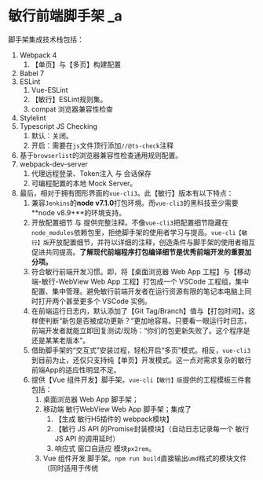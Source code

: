 # 敏行前端脚手架 _a

脚手架集成技术栈包括：

1. Webpack 4
    1. 【单页】与【多页】构建配置
2. Babel 7
3. ESLint
    1. Vue-ESLint
    2. 【敏行】ESLint规则集。
    3. compat 浏览器兼容性检查
4. Stylelint
5. Typescript JS Checking
    1. 默认：关闭。
    2. 开启：需要在`js`文件顶行添加`//@ts-check`注释
6. 基于`browserlist`的浏览器兼容性检查通用规则配置。
7. webpack-dev-server
    1. 代理远程登录、Token注入 与 会话保存
    2. 可编程配置的本地 Mock Server。
8. 最后，相对于拥有图形界面的`vue-cli3`。此【敏行】版本有以下特点：
    1. 兼容`Jenkins`的**node v7.1.0**打包环境。而`vue-cli3`的黑科技至少需要**node v8.9+**的环境支持。
    2. 开放配置细节 与 提供完整注释。不像`vue-cli3`把配置细节隐藏在`node_modules`依赖包里，拒绝脚手架的使用者学习与提高。`vue-cli【敏行】版`开放配置细节，并符以详细的注释，创造条件与脚手架的使用者相互促进共同提高。**了解现代前端程序打包编译细节是优秀前端开发的重要加分项。**
    3. 符合敏行前端开发习惯。即，将【桌面浏览器 Web App 工程】与【移动端-敏行-WebView Web App 工程】打包成一个 VSCode 工程组，集中配置、集中管理。避免敏行前端开发者在运行资源有限的笔记本电脑上同时打开两个甚至更多个 VSCode 实例。
    4. 在前端运行日志内，默认添加了【Git Tag/Branch】值与【打包时间】。这样使判断“新包是否被成功更新？”更加地容易。只要看一眼运行时日志，前端开发者就能立即回复测试/现场：“你们的包更新失败了。这个程序是还是某某老版本”。
    5. 借助脚手架的“交互式”安装过程，轻松开启“多页”模式。相反，`vue-cli3`到目前为止，还仅只支持纯【单页】开发模式。这一点对需求复杂的敏行前端App的适应性明显不足。
    6. 提供【Vue 组件开发】脚手架。`vue-cli【敏行】版`提供的工程模板三件套包括：
       1. 桌面浏览器 Web App 脚手架；
       2. 移动端 敏行WebView Web App 脚手架；集成了
          1. 【生成 敏行H5插件的 webpack模块】
          2. 【敏行 JS API 的Promise封装模块】（自动日志记录每一个 敏行 JS API 的调用延时）
          3. 响应式 窗口自适应 模块`px2rem`。
       3. Vue 组件开发 脚手架。`npm run build`直接输出`umd`格式的模块文件（同时适用于传统<script>标签与各种打包器导入）。

## 没有重新造轮子，仅只是插件增强。技术浅显，操作简单，人人可为。 _b

## 故事的起源 _c

之所以能够从《审批》与《信采》项目中寻找到足够多的共同点并抽离出《准VUE脚手架》。主要是源于两个主要原因：

1. 《审批》与《信采》都是基于`VUE-CLI`脚手架来构建与开发的。
2. 《审批》与《信采》同出一位牛人（前敏行H5大牛：时冬冬）之手。而我仅只是《审批》与《信采》代码的第四任开发者。

第一个因素确定了《审批》与《信采》项目的技术主旋律。而第二个因素确保了这两个项目在技术思路上是“递进”关系，至少不是“矛盾”关系。于是，才有了我今天向大家介绍的《审批/信采 Vue 脚手架》。

## 不是重新造轮子，那继承了什么？ _d

继承了《[vue-webpack-boilerplate](https://github.com/vuejs-templates/webpack)》的全部内容－从目录结构，到热重载，从单元测试与E2E端对端集成测试，再到CSS抽取－几乎一切的一切都被保留了下来。噢！对了，在webpack构建过程中默认开启的《ESLint检查》与《强制Linter失败》被关闭了（但是，下文会提到，另一款更优雅的VSCode集成替代方案被引入）。简而言之，《审批/信采 Vue 脚手架》的主体结构 与 你从 git-bash 命令行执行 `$ vue init webpack <project-name>` 生成的工程模板是基本一样的。所以，**并不会给大家带来额外的学习成本**。

## 插件增强，那增强了何处？ _e

提纲携领，有以下这些：

1. webpack dev server－为每一个 Ajax 请求注入SSO Token。无论你的Ajax请求指向的是 dev8，t0，还是 t1，你都可以 自动登录（环境变量预配置的）账号，并将该账号的 sso token 注入到 H5 应用程序发送的每一个 Ajax 请求头内（在《信采》是`mx_sso_token`；在《审批》则是`mxsptoken`）。因为是插件增强，所以即使你正在使用其它的《Vue脚手架》也能够 standalone 地集成此webpack插件，外加一点配置。
    * 安装：npm i [webpack-dev-server-ssoproxy](https://git.dehuinet.com/zhanghy/webpack-dev-server-ssoproxy/tree/master#webpack-dev-server-ssoproxy) --save-dev
2. 借助命令行《单选交互》（如果使用过vue-cli，你应该对此不陌生），避免你每次运行 `npm run dev/build/test` 命令前都重复性地修改webpack配置文件（这是一个非常易错的过程）。比如，
    1. 就启动 webpack-dev-server 时，你可以现场决定：
        * 连接哪台后端服务器 dev8，t0，t1
        * 自动登录哪个《敏行账号：t71, t73, t83》来获取 SSO Token
    2. 就编译输出build时，你也可以仅只通过敲击键盘上的 Up 与 Down 键来决定：
        * 网页使用哪个 favicon.ico 网页图标文件？是 ![敏行](https://git.dehuinet.com/zhanghy/vue-scaffold/raw/iview_vux_vue-cli_1.0.0/images/%E6%95%8F%E8%A1%8C.ico)，还是 ![建行－龙信](https://git.dehuinet.com/zhanghy/vue-scaffold/raw/iview_vux_vue-cli_1.0.0/images/%E5%BB%BA%E8%A1%8C_%E9%BE%99%E4%BF%A1.ico)？
        * VUE 编译结果 是被 输出到 当前工程内的 dist 目录下，还是直接被输出到 java web server 工程的《静态资源文件》的目录下（即，`${java_web_project_root}/src/main/resources/static`文件夹）。当然，这需要你事先和 @屈洪彬 获得 Server Git 的读写权限。然后，克隆 java web 代码到本地才行。否则，你就需要把 编译好的《H5程序》打成一个 zip 文件，再通过《敏行通讯》发送给server端的开发者。最后，由他们更新或添加到 server git 上。《信采》与《审批》最早是这么做的，佬麻烦了。
    3. 额外值得一提的是，此被增强了的《单选交互》相较之它的`vue-cli`版本有一个重要的创新，就是**交互等待超时**。也就是说，如果`npm script`指令是从`CI 持续集成平台`启动执行的话，工程构建过程并不会永久地阻塞在《单选交互问题》上，而是会在等待超时后，自动选择预设的默认项，然后继续运行构建程序。即，它是支持无人介入持续集成的。
    4. 因为是插件增强，所以即使你正在使用其它的《Vue脚手架》也能够 standalone 地集成此webpack插件，外加一点配置。
        * npm i [fancy-cli-prompts](https://git.dehuinet.com/zhanghy/fancy-cli-prompts/tree/master#fancy-cli-prompts) --save-dev
    5. ![选择中...](https://git.dehuinet.com/zhanghy/vue-scaffold/raw/iview_vux_vue-cli_1.0.0/images/fancy-cli-prompts-%E9%80%89%E6%8B%A9%E4%B8%AD.png)
    6. ![选择后...](https://git.dehuinet.com/zhanghy/vue-scaffold/raw/iview_vux_vue-cli_1.0.0/images/fancy-cli-prompts-%E9%80%89%E6%8B%A9%E5%90%8E.png)
3. 专门针对《 VUE 组件文件》完善了 ESLint 配置与规则；并将 ESLint 与 VSCode 集成开发环境 做了 深度关联。
    1. 就前者，使用了[vue-eslint-parser](https://github.com/mysticatea/vue-eslint-parser)和[babel-eslint](https://github.com/babel/babel-eslint)，并开启了[eslint-import-resolver-webpack](https://github.com/benmosher/eslint-plugin-import)
        1. vue-eslint-parser + babel-eslint 静态扫描/检查 .vue 文件中
            * `<script>`标签内的`JS`程序
            * `<template>`标签内的 VUE动态绑定表达式中的`JS`代码。
        2. eslint-import-resolver-webpack 编译时校对 程序员 是否 在当前ES 6模块内 导入了
            * 不存在的 js 或 vue 组件文件。（一般是文件名编写错误）
            * 不存在的导出变量/函数。
        3. 因为是插件增强，所以即使你正在使用其它的《Vue脚手架》也能够 standalone 地集成此ESLint配置插件。
            * npm i [eslint-config-minxing](https://github.com/stuartZhang/eslint-config-minxing) --save-dev
    2. 另一方面，在《审批/信采 Vue 脚手架》内打包的`.vscode`配置文件夹 完成了 ESLint 与 VSCode IDE 的关联。与集成开发环境的关联带来的福利包括：
        1. 代码编辑器 内联 高亮显示：
            * 未定义的变量/函数，
            * 在产品代码里不应该出现的 debugger 指令，
            * 不附和团队编码约定的代码片段，
            * 复杂度过高而应该被拆分的大函数，
            * 已经不再被推荐使用的 ES 3 甚至 ES 5 语法（例如，`for...in obj`就应该被`for...of Object.entries(obj)` 来代替；`String.prototype.charAt()`应该被支持`Unicode`的`String.prototype.at()`代替，等等）。
        2. 每当保存vue文件时，自动纠错JS代码段－这绝对是懒人专贡。比如，
            * 把 字符串 加号 拼接 变换成 字符串模板，
            * 根据 ESLint 规则自动补加语句结尾处的分号或是去掉分号，
            * 去掉多余的空格与空行等等。
4. 专门针对《*.vue文件》的StyleLint配置，并将 StyleLint 与 VSCode 集成开发环境 做了关联。
    1. 被定制后的 StyleLint 即能够 检查
        * VUE组件文件中`<style>`标签内的CSS代码，
        * 而且对 常规`.css/scss/less`文件也起作用。
    2. 因为是插件增强，所以即使你正在使用其它的《Vue脚手架》也能够 standalone 地集成此 StyleLint 配置插件。
        * npm i [stylelint-config-amo](https://git.dehuinet.com/zhanghy/stylelint-config-amo/tree/master#stylelint-config-amo) --save-dev
    3. 另一方面，通过关联`VSCode IDE`，代码编辑器也能够高亮提示违反`StyleLint`规则的CSS代码片段。但是，因为`VSCode-StyleLint`自身的bug，类似于VSCode ESLint的自动纠错功能还是没有的。

> 在上面提到的四个插件增强中，其实，每一项单独拿出来都能做为一次诚意满满的干货分享与技术沙龙讨论主题。但这次，我将简单介绍一下webpack-dev-server-ssoproxy。

## 目录结构－审批/信采 Vue 脚手架 _f

这款脚手架是一个VSCode工程组（，而不是单个的万金油工程模板）。以工程组内每一个特定工程分别来适配《PC管理端后台》与《敏行手机移动端 和 桌面客户端》。没错，基于响应式布局，《桌面客户端》与《手机移动端》是共享同一套代码。至少鉴于《审批》与《信采》的业务需要，这是完全正确的。

### 《审批/信采 Vue 脚手架》的目录结构： _g

```bash
|--- 工程组 根目录
    |--- 《审批/信采 Vue 脚手架》工程组 根目录
        |--- .vscode 工程组配置文件
        |--- admin   PC管理端后台工程，工程内部的目录结构与vue-webpack-boilerplate完全相同
        |--- app     敏行手机移动端和桌面客户端，工程内部的目录结构与vue-webpack-boilerplate完全相同
    |--- JAVA WEB SERVER 工程 目录
        |--- static  前端VUE工程被编译后的输出结果 会被 保存在这个目录下，并且被 git commit 到 server 团队的git分支上。最终成为server bundle的一部分。所以，我们需要server git的写权限。
```

## 其它增强配置项 _h

### 通用配置 _i

1. VUEX
2. Vue-Router （即将到来[vue-scroll-behavior](https://github.com/jeneser/vue-scroll-behavior)记忆滚动位置）
3. Babel ES 7 异步ES 6模块加载
4. 网页图标：在Webpack中，配置 `HtmlWebpackPlugin` 添加网页的 favicon.ico 文件。
5. Bundle时间戳：在Webpack中，配置 `DefinePlugin` 打印《git分支名》与《bundle更新日期》到 网页的 Console 中。
    * ![bundle更新日期](https://git.dehuinet.com/zhanghy/vue-scaffold/raw/iview_vux_vue-cli_1.0.0/images/bundle%E6%97%B6%E9%97%B4%E6%88%B3.png)
6. 收拢 会随项目不同而变化的Webpack配置项到全局常量定义内，包括
    1. BUILD_ASSETS_SUB_DIRECTORY
        1. Bundle内的资源子目录名。除了入口HTML文件外，其余的js img css都分在这里。
        2. JS img CSS 等静态资源 URL：
            * http://`host`:`port`/`BUILD_ASSETS_PUBLIC_ROOT`/`BUILD_ASSETS_SUB_DIRECTORY`/js
            * http://`host`:`port`/`BUILD_ASSETS_PUBLIC_ROOT`/`BUILD_ASSETS_SUB_DIRECTORY`/img
            * http://`host`:`port`/`BUILD_ASSETS_PUBLIC_ROOT`/`BUILD_ASSETS_SUB_DIRECTORY`/css
    2. BUILD_ASSETS_PUBLIC_ROOT	在web server上，代表了当前 webapp 的 server path。
    3. ![BUILD_ASSETS_SUB_DIRECTORY和BUILD_ASSETS_PUBLIC_ROOT](https://git.dehuinet.com/zhanghy/vue-scaffold/raw/iview_vux_vue-cli_1.0.0/images/webpack%E9%85%8D%E7%BD%AE%E9%A1%B91.png)

### PC管理端后台工程(admin) _g

1. [iView](https://www.iviewui.com/overview/)与[Webpack iView-Loader](https://github.com/iview/iview-loader)，主要是因为《信采》项目内，使用了 iVew 与 VUE 版的 JSX。
2. 即将到来[Element-UI](https://www.iviewui.com/overview/)。我计划在《审批》内，使用《Element UI组件库》来代替《AmazeUI CSS框架》进行重构。

### 敏行手机移动端和桌面客户端（app） _k

1. [Vant](https://youzan.github.io/vant/?source=vuejsorg#/zh-CN/intro)、主题定制、按需加载
2. 预封装《敏行移动API》从 回调函数接口 为 Promise A+ 接口。
3. 预置模块导出变量，标记 当前平台是《敏行移动端》，《桌面客户端》，还是《WEB Client》
4. 预配置[debug](https://github.com/visionmedia/debug)模块管理 应用程序日志。

## 封装成一个`vue-cli`工程模板 并且 与`vue-cli`集成 _l

### 使用`vue-cli`命令行工具与`vue-scaffold`模板初始化你的`VUE`工程 _m

`vue init gitlab:git.dehuinet.com:zhanghy/vue-scaffold#webpack4_babel7_vuecli2_1.0 <my project> --clone`

参考：

1. 如何制作第三方VUE工程模板？[vue-cli](https://github.com/vuejs/vue-cli/tree/master#custom-templates)
2. 如何在CLI中指定第三方工程模板？[download-git-repo](https://github.com/flipxfx/download-git-repo)

## 分支状态描述 _n

在此`VUE CLI`脚手架模板集中，共有三套`VUE Webpack`模板可做到“开箱即用”。

|    名称         | 目录           |
|:--------------|:-----------------|
|中后台管理客户端|template/admin    |
|移动与PC客户端  |template/app      |
|组件与模块开发  |template/component|

### 脚手架安装策略

#### 多个脚手架共同安装作为一个`VSCode`工程组

在`VSCode`工程组内，所有单个`VSCode`工程内的通用配置项都会从**每个工程**目录的`.vscode/settings.json`文件中抽离出来，合并入`VSCode`**工程组**的配置文件`.vscode/vue_scaffold.code-workspace`中。

#### 仅安装一个`VSCode`工程

Upcoming

### 中后台管理客户端 _o